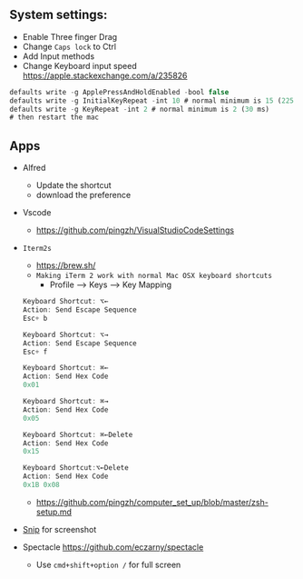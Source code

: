 ## System settings:

- Enable Three finger Drag
- Change `Caps lock` to Ctrl
- Add Input methods
- Change Keyboard input speed https://apple.stackexchange.com/a/235826

```jsx
defaults write -g ApplePressAndHoldEnabled -bool false
defaults write -g InitialKeyRepeat -int 10 # normal minimum is 15 (225 ms)
defaults write -g KeyRepeat -int 2 # normal minimum is 2 (30 ms)
# then restart the mac
```

## Apps
- Alfred
    - Update the shortcut
    - download the preference
- Vscode
    - https://github.com/pingzh/VisualStudioCodeSettings 
- `Iterm2s`
    - https://brew.sh/
    - `Making iTerm 2 work with normal Mac OSX keyboard shortcuts`
        - Profile —> Keys —> Key Mapping
    
    ```jsx
    Keyboard Shortcut: ⌥←
    Action: Send Escape Sequence
    Esc+ b
    
    Keyboard Shortcut: ⌥→
    Action: Send Escape Sequence
    Esc+ f
    
    Keyboard Shortcut: ⌘←
    Action: Send Hex Code
    0x01
    
    Keyboard Shortcut: ⌘→
    Action: Send Hex Code
    0x05
    
    Keyboard Shortcut: ⌘←Delete
    Action: Send Hex Code
    0x15
    
    Keyboard Shortcut:⌥←Delete
    Action: Send Hex Code
    0x1B 0x08
    ```
    
    - https://github.com/pingzh/computer_set_up/blob/master/zsh-setup.md
- [Snip](https://flameshot.org/) for screenshot
- Spectacle https://github.com/eczarny/spectacle
    - Use `cmd+shift+option /` for full screen
